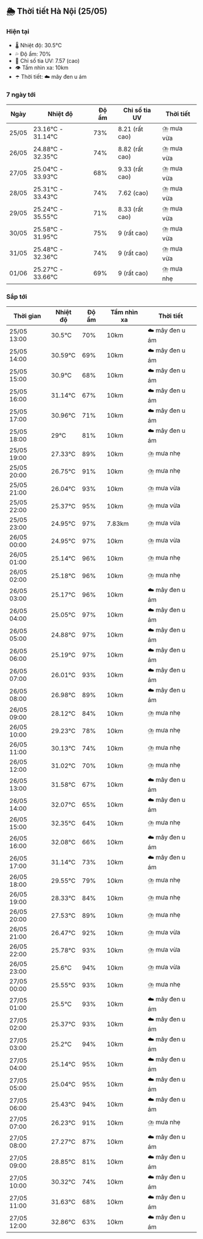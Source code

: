 ## 🌦️ Thời tiết Hà Nội (25/05)

### Hiện tại

- 🌡️ Nhiệt độ: 30.5℃
- 💦 Độ ẩm: 70%
- 🌟 Chỉ số tia UV: 7.57 (cao)
- 👁️ Tầm nhìn xa: 10km
- ☂️ Thời tiết: ☁️ mây đen u ám

### 7 ngày tới

| Ngày | Nhiệt độ | Độ ẩm | Chỉ số tia UV | Thời tiết |
| --- | --- | --- | --- | --- |
| 25/05 | 23.16℃ - 31.14℃ | 73% | 8.21 (rất cao) | ⛈️ mưa vừa |
| 26/05 | 24.88℃ - 32.35℃ | 74% | 8.82 (rất cao) | ⛈️ mưa vừa |
| 27/05 | 25.04℃ - 33.93℃ | 68% | 9.33 (rất cao) | ⛈️ mưa vừa |
| 28/05 | 25.31℃ - 33.43℃ | 74% | 7.62 (cao) | ⛈️ mưa vừa |
| 29/05 | 25.24℃ - 35.55℃ | 71% | 8.33 (rất cao) | ⛈️ mưa vừa |
| 30/05 | 25.58℃ - 31.95℃ | 75% | 9 (rất cao) | ⛈️ mưa vừa |
| 31/05 | 25.48℃ - 32.36℃ | 74% | 9 (rất cao) | ⛈️ mưa vừa |
| 01/06 | 25.27℃ - 33.66℃ | 69% | 9 (rất cao) | ⛈️ mưa nhẹ |

### Sắp tới

| Thời gian | Nhiệt độ | Độ ẩm | Tầm nhìn xa | Thời tiết |
| --- | --- | --- | --- | --- |
| 25/05 13:00 | 30.5℃ | 70% | 10km | ☁️ mây đen u ám |
| 25/05 14:00 | 30.59℃ | 69% | 10km | ☁️ mây đen u ám |
| 25/05 15:00 | 30.9℃ | 68% | 10km | ☁️ mây đen u ám |
| 25/05 16:00 | 31.14℃ | 67% | 10km | ☁️ mây đen u ám |
| 25/05 17:00 | 30.96℃ | 71% | 10km | ☁️ mây đen u ám |
| 25/05 18:00 | 29℃ | 81% | 10km | ☁️ mây đen u ám |
| 25/05 19:00 | 27.33℃ | 89% | 10km | ⛈️ mưa nhẹ |
| 25/05 20:00 | 26.75℃ | 91% | 10km | ⛈️ mưa nhẹ |
| 25/05 21:00 | 26.04℃ | 93% | 10km | ⛈️ mưa vừa |
| 25/05 22:00 | 25.37℃ | 95% | 10km | ⛈️ mưa vừa |
| 25/05 23:00 | 24.95℃ | 97% | 7.83km | ⛈️ mưa vừa |
| 26/05 00:00 | 24.95℃ | 97% | 10km | ⛈️ mưa vừa |
| 26/05 01:00 | 25.14℃ | 96% | 10km | ⛈️ mưa nhẹ |
| 26/05 02:00 | 25.18℃ | 96% | 10km | ⛈️ mưa nhẹ |
| 26/05 03:00 | 25.17℃ | 96% | 10km | ☁️ mây đen u ám |
| 26/05 04:00 | 25.05℃ | 97% | 10km | ☁️ mây đen u ám |
| 26/05 05:00 | 24.88℃ | 97% | 10km | ☁️ mây đen u ám |
| 26/05 06:00 | 25.19℃ | 97% | 10km | ☁️ mây đen u ám |
| 26/05 07:00 | 26.01℃ | 93% | 10km | ☁️ mây đen u ám |
| 26/05 08:00 | 26.98℃ | 89% | 10km | ☁️ mây đen u ám |
| 26/05 09:00 | 28.12℃ | 84% | 10km | ⛈️ mưa nhẹ |
| 26/05 10:00 | 29.23℃ | 78% | 10km | ⛈️ mưa nhẹ |
| 26/05 11:00 | 30.13℃ | 74% | 10km | ⛈️ mưa nhẹ |
| 26/05 12:00 | 31.02℃ | 70% | 10km | ⛈️ mưa nhẹ |
| 26/05 13:00 | 31.58℃ | 67% | 10km | ☁️ mây đen u ám |
| 26/05 14:00 | 32.07℃ | 65% | 10km | ☁️ mây đen u ám |
| 26/05 15:00 | 32.35℃ | 64% | 10km | ⛈️ mưa nhẹ |
| 26/05 16:00 | 32.08℃ | 66% | 10km | ☁️ mây đen u ám |
| 26/05 17:00 | 31.14℃ | 73% | 10km | ☁️ mây đen u ám |
| 26/05 18:00 | 29.55℃ | 79% | 10km | ⛈️ mưa nhẹ |
| 26/05 19:00 | 28.33℃ | 84% | 10km | ⛈️ mưa nhẹ |
| 26/05 20:00 | 27.53℃ | 89% | 10km | ⛈️ mưa nhẹ |
| 26/05 21:00 | 26.47℃ | 92% | 10km | ⛈️ mưa vừa |
| 26/05 22:00 | 25.78℃ | 93% | 10km | ⛈️ mưa vừa |
| 26/05 23:00 | 25.6℃ | 94% | 10km | ⛈️ mưa vừa |
| 27/05 00:00 | 25.55℃ | 93% | 10km | ⛈️ mưa nhẹ |
| 27/05 01:00 | 25.5℃ | 93% | 10km | ☁️ mây đen u ám |
| 27/05 02:00 | 25.37℃ | 93% | 10km | ☁️ mây đen u ám |
| 27/05 03:00 | 25.2℃ | 94% | 10km | ☁️ mây đen u ám |
| 27/05 04:00 | 25.14℃ | 95% | 10km | ☁️ mây đen u ám |
| 27/05 05:00 | 25.04℃ | 95% | 10km | ☁️ mây đen u ám |
| 27/05 06:00 | 25.43℃ | 94% | 10km | ☁️ mây đen u ám |
| 27/05 07:00 | 26.23℃ | 91% | 10km | ⛈️ mưa nhẹ |
| 27/05 08:00 | 27.27℃ | 87% | 10km | ☁️ mây đen u ám |
| 27/05 09:00 | 28.85℃ | 81% | 10km | ☁️ mây đen u ám |
| 27/05 10:00 | 30.32℃ | 74% | 10km | ☁️ mây đen u ám |
| 27/05 11:00 | 31.63℃ | 68% | 10km | ☁️ mây đen u ám |
| 27/05 12:00 | 32.86℃ | 63% | 10km | ☁️ mây đen u ám |
